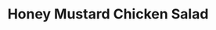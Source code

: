 ---
title: "Honey Mustard Chicken Salad"
price: "$13.00"
category: "House-Salads"
img: ""
desc: "Tossed salad with tomatoes, cucumbers, cheese, and crispy honey mustard chicken"
---